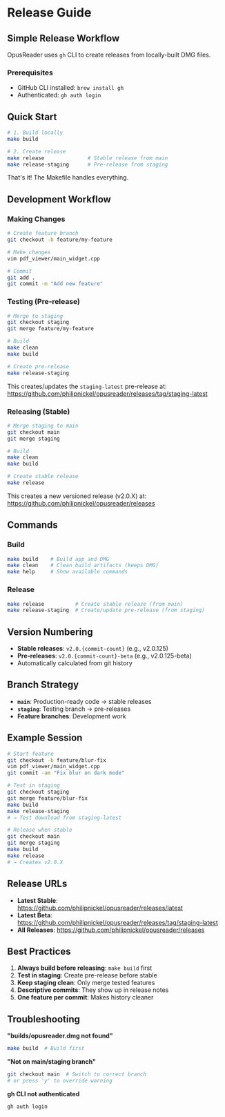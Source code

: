 # Release Guide

## Simple Release Workflow

OpusReader uses `gh` CLI to create releases from locally-built DMG files.

### Prerequisites

- GitHub CLI installed: `brew install gh`
- Authenticated: `gh auth login`

## Quick Start

```bash
# 1. Build locally
make build

# 2. Create release
make release              # Stable release from main
make release-staging      # Pre-release from staging
```

That's it! The Makefile handles everything.

## Development Workflow

### Making Changes

```bash
# Create feature branch
git checkout -b feature/my-feature

# Make changes
vim pdf_viewer/main_widget.cpp

# Commit
git add .
git commit -m "Add new feature"
```

### Testing (Pre-release)

```bash
# Merge to staging
git checkout staging
git merge feature/my-feature

# Build
make clean
make build

# Create pre-release
make release-staging
```

This creates/updates the `staging-latest` pre-release at:
https://github.com/philipnickel/opusreader/releases/tag/staging-latest

### Releasing (Stable)

```bash
# Merge staging to main
git checkout main
git merge staging

# Build  
make clean
make build

# Create stable release
make release
```

This creates a new versioned release (v2.0.X) at:
https://github.com/philipnickel/opusreader/releases

## Commands

### Build
```bash
make build    # Build app and DMG
make clean    # Clean build artifacts (keeps DMG)
make help     # Show available commands
```

### Release
```bash
make release          # Create stable release (from main)
make release-staging  # Create/update pre-release (from staging)
```

## Version Numbering

- **Stable releases**: `v2.0.{commit-count}` (e.g., v2.0.125)
- **Pre-releases**: `v2.0.{commit-count}-beta` (e.g., v2.0.125-beta)
- Automatically calculated from git history

## Branch Strategy

- **`main`**: Production-ready code → stable releases
- **`staging`**: Testing branch → pre-releases
- **Feature branches**: Development work

## Example Session

```bash
# Start feature
git checkout -b feature/blur-fix
vim pdf_viewer/main_widget.cpp
git commit -am "Fix blur on dark mode"

# Test in staging
git checkout staging
git merge feature/blur-fix
make build
make release-staging
# → Test download from staging-latest

# Release when stable
git checkout main  
git merge staging
make build
make release
# → Creates v2.0.X
```

## Release URLs

- **Latest Stable**: https://github.com/philipnickel/opusreader/releases/latest
- **Latest Beta**: https://github.com/philipnickel/opusreader/releases/tag/staging-latest
- **All Releases**: https://github.com/philipnickel/opusreader/releases

## Best Practices

1. **Always build before releasing**: `make build` first
2. **Test in staging**: Create pre-release before stable
3. **Keep staging clean**: Only merge tested features
4. **Descriptive commits**: They show up in release notes
5. **One feature per commit**: Makes history cleaner

## Troubleshooting

**"builds/opusreader.dmg not found"**
```bash
make build  # Build first
```

**"Not on main/staging branch"**
```bash
git checkout main  # Switch to correct branch
# or press 'y' to override warning
```

**gh CLI not authenticated**
```bash
gh auth login
```
